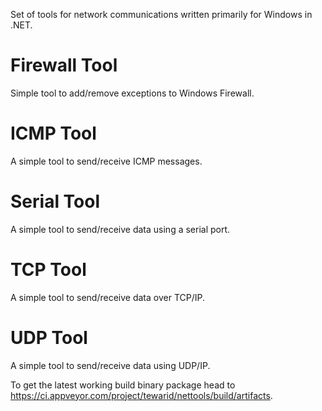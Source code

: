 Set of tools for network communications written primarily for Windows in .NET.

Firewall Tool
=============
Simple tool to add/remove exceptions to Windows Firewall.

ICMP Tool
=========
A simple tool to send/receive ICMP messages.

Serial Tool
===========
A simple tool to send/receive data using a serial port.

TCP Tool
========
A simple tool to send/receive data over TCP/IP.

UDP Tool
========
A simple tool to send/receive data using UDP/IP.

To get the latest working build binary package head to https://ci.appveyor.com/project/tewarid/nettools/build/artifacts.
